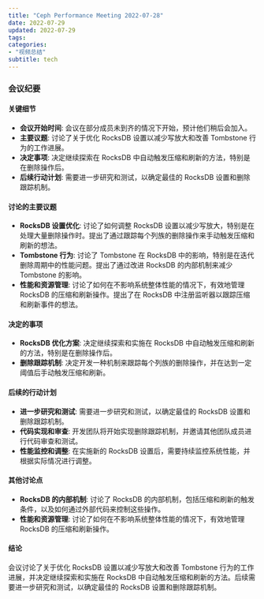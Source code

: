 ```yaml
---
title: "Ceph Performance Meeting 2022-07-28"
date: 2022-07-29
updated: 2022-07-29
tags:
categories:
- "视频总结"
subtitle: tech
---
```



### 会议纪要

#### 关键细节
- **会议开始时间**: 会议在部分成员未到齐的情况下开始，预计他们稍后会加入。
- **主要议题**: 讨论了关于优化 RocksDB 设置以减少写放大和改善 Tombstone 行为的工作进展。
- **决定事项**: 决定继续探索在 RocksDB 中自动触发压缩和刷新的方法，特别是在删除操作后。
- **后续行动计划**: 需要进一步研究和测试，以确定最佳的 RocksDB 设置和删除跟踪机制。

#### 讨论的主要议题
- **RocksDB 设置优化**: 讨论了如何调整 RocksDB 设置以减少写放大，特别是在处理大量删除操作时。提出了通过跟踪每个列族的删除操作来手动触发压缩和刷新的想法。
- **Tombstone 行为**: 讨论了 Tombstone 在 RocksDB 中的影响，特别是在迭代删除周期中的性能问题。提出了通过改进 RocksDB 的内部机制来减少 Tombstone 的影响。
- **性能和资源管理**: 讨论了如何在不影响系统整体性能的情况下，有效地管理 RocksDB 的压缩和刷新操作。提出了在 RocksDB 中注册监听器以跟踪压缩和刷新事件的想法。

#### 决定的事项
- **RocksDB 优化方案**: 决定继续探索和实施在 RocksDB 中自动触发压缩和刷新的方法，特别是在删除操作后。
- **删除跟踪机制**: 决定开发一种机制来跟踪每个列族的删除操作，并在达到一定阈值后手动触发压缩和刷新。

#### 后续的行动计划
- **进一步研究和测试**: 需要进一步研究和测试，以确定最佳的 RocksDB 设置和删除跟踪机制。
- **代码实现和审查**: 开发团队将开始实现删除跟踪机制，并邀请其他团队成员进行代码审查和测试。
- **性能监控和调整**: 在实施新的 RocksDB 设置后，需要持续监控系统性能，并根据实际情况进行调整。

#### 其他讨论点
- **RocksDB 的内部机制**: 讨论了 RocksDB 的内部机制，包括压缩和刷新的触发条件，以及如何通过外部代码来控制这些操作。
- **性能和资源管理**: 讨论了如何在不影响系统整体性能的情况下，有效地管理 RocksDB 的压缩和刷新操作。

#### 结论
会议讨论了关于优化 RocksDB 设置以减少写放大和改善 Tombstone 行为的工作进展，并决定继续探索和实施在 RocksDB 中自动触发压缩和刷新的方法。后续需要进一步研究和测试，以确定最佳的 RocksDB 设置和删除跟踪机制。